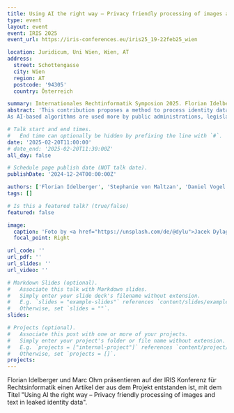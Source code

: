 ```yaml
---
title: Using AI the right way – Privacy friendly processing of images and text in leaked identity data
type: event
layout: event
event: IRIS 2025
event_url: https://iris-conferences.eu/iris25_19-22feb25_wien

location: Juridicum, Uni Wien, Wien, AT
address:
  street: Schottengasse
  city: Wien
  region: AT
  postcode: '94305'
  country: Österreich

summary: Internationales Rechtinformatik Symposion 2025. Florian Idelberger und Marc Ohm präsentieren auf der IRIS Konferenz für Rechtsinformatik einen Artikel der aus dem Projekt entstanden ist, mit dem Titel "Using AI the right way – Privacy friendly processing of images and text in leaked identity data".
abstract: 'This contribution proposes a method to process identity data from data leaks with AI in a privacy-friendly way so that it can be utilized for preventing misuse of identity data without exposing the data or risking additional damages to data subjects.
As AI-based algorithms are used more by public administrations, legislators and legal researchers investigate the use of AI and its dangers. Especially when processing sensitive data such as identity data, the dangers are many, and their prevention is paramount. In this article, we show that the careful use of AI and the use and storage of personal identity data do not have to be an oxymoron but can actually help in preventing the further misuse of identity data.'

# Talk start and end times.
#   End time can optionally be hidden by prefixing the line with `#`.
date: '2025-02-20T11:00:00'
# date_end: '2025-02-20T11:30:00Z'
all_day: false

# Schedule page publish date (NOT talk date).
publishDate: '2024-12-24T00:00:00Z'

authors: ['Florian Idelberger', 'Stephanie von Maltzan', 'Daniel Vogel', 'Marc Ohm']
tags: []

# Is this a featured talk? (true/false)
featured: false

image:
  caption: 'Foto by <a href="https://unsplash.com/de/@dylu">Jacek Dylag</a> auf <a href="https://unsplash.com/de/fotos/luftaufnahme-einer-stadt-bei-sonnenuntergang-IiQXLbTTQCw">Unsplash</a>'
  focal_point: Right

url_code: ''
url_pdf: ''
url_slides: ''
url_video: ''

# Markdown Slides (optional).
#   Associate this talk with Markdown slides.
#   Simply enter your slide deck's filename without extension.
#   E.g. `slides = "example-slides"` references `content/slides/example-slides.md`.
#   Otherwise, set `slides = ""`.
slides:

# Projects (optional).
#   Associate this post with one or more of your projects.
#   Simply enter your project's folder or file name without extension.
#   E.g. `projects = ["internal-project"]` references `content/project/deep-learning/index.md`.
#   Otherwise, set `projects = []`.
projects:
---
```


Florian Idelberger und Marc Ohm präsentieren auf der IRIS Konferenz für Rechtsinformatik einen Artikel der aus dem Projekt entstanden ist, mit dem Titel "Using AI the right way – Privacy friendly processing of images and text in leaked identity data".

